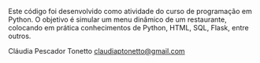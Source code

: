 Este código foi desenvolvido como atividade do curso de programação em Python. 
O objetivo é simular um menu dinâmico de um restaurante, colocando em prática conhecimentos de Python, HTML, SQL, Flask, entre outros.

Cláudia Pescador Tonetto
claudiaptonetto@gmail.com
